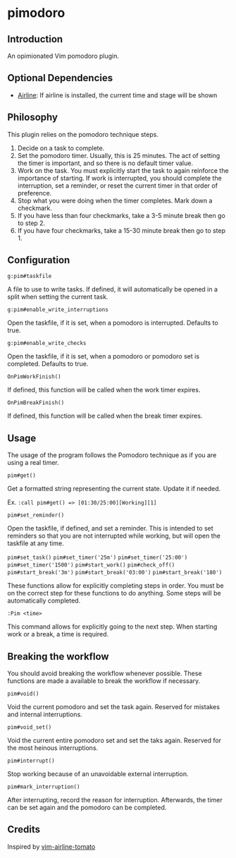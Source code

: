 pimodoro
========
  
## Introduction

An opimionated Vim pomodoro plugin.
  
## Optional Dependencies

* [Airline](https://github.com/bling/vim-airline): If airline is installed, the current time and stage will be shown

## Philosophy

This plugin relies on the pomodoro technique steps.

1) Decide on a task to complete.
2) Set the pomodoro timer. Usually, this is 25 minutes.
   The act of setting the timer is important, and so there is no default timer value.
3) Work on the task.
   You must explicitly start the task to again reinforce the importance of starting.
   If work is interrupted, you should complete the interruption, set a reminder, or reset the current timer in that order of preference.
4) Stop what you were doing when the timer completes. Mark down a checkmark.
5) If you have less than four checkmarks, take a 3-5 minute break then go to step 2.
6) If you have four checkmarks, take a 15-30 minute break then go to step 1.

## Configuration

`g:pim#taskfile`

A file to use to write tasks.
If defined, it will automatically be opened in a split when setting the current task.

`g:pim#enable_write_interruptions`

Open the taskfile, if it is set, when a pomodoro is interrupted.
Defaults to true.

`g:pim#enable_write_checks`

Open the taskfile, if it is set, when a pomodoro or pomodoro set is completed.
Defaults to true.

`OnPimWorkFinish()`

If defined, this function will be called when the work timer expires.

`OnPimBreakFinish()`

If defined, this function will be called when the break timer expires.

## Usage

The usage of the program follows the Pomodoro technique as if you are using a real timer.

`pim#get()`

Get a formatted string representing the current state. Update it if needed.

Ex. `:call pim#get() => [01:30/25:00][Working][1]`

`pim#set_reminder()`

Open the taskfile, if defined, and set a reminder.
This is intended to set reminders so that you are not interrupted while working, but will open the taskfile at any time.

`pim#set_task()`
`pim#set_timer('25m')` `pim#set_timer('25:00')` `pim#set_timer('1500')`
`pim#start_work()`
`pim#check_off()`
`pim#start_break('3m')` `pim#start_break('03:00')` `pim#start_break('180')`

These functions allow for explicitly completing steps in order.
You must be on the correct step for these functions to do anything.
Some steps will be automatically completed.

`:Pim <time>`

This command allows for explicitly going to the next step.
When starting work or a break, a time is required.

## Breaking the workflow

You should avoid breaking the workflow whenever possible.
These functions are made a available to break the workflow if necessary.

`pim#void()`

Void the current pomodoro and set the task again.
Reserved for mistakes and internal interruptions.

`pim#void_set()`

Void the current entire pomodoro set and set the taks again.
Reserved for the most heinous interruptions.

`pim#interrupt()`

Stop working because of an unavoidable external interruption.

`pim#mark_interruption()`

After interrupting, record the reason for interruption.
Afterwards, the timer can be set again and the pomodoro can be completed.

## Credits

Inspired by [vim-airline-tomato](https://github.com/Zuckonit/vim-airline-tomato)
